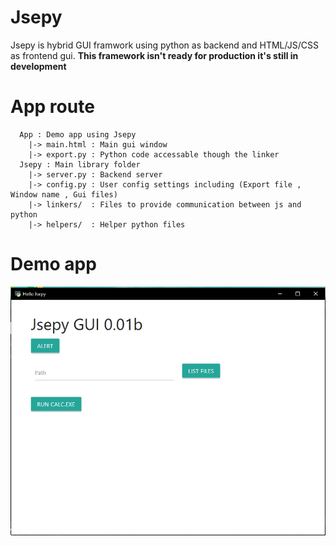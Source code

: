 # Jsepy
Jsepy is hybrid GUI framwork using python as backend and HTML/JS/CSS as frontend gui. 
**This framework isn't ready for production it's still in development**

# App route
```
  App : Demo app using Jsepy
    |-> main.html : Main gui window
    |-> export.py : Python code accessable though the linker 
  Jsepy : Main library folder
    |-> server.py : Backend server
    |-> config.py : User config settings including (Export file , Window name , Gui files)
    |-> linkers/  : Files to provide communication between js and python
    |-> helpers/  : Helper python files
 ```
# Demo app
![](Assets/main.png)
